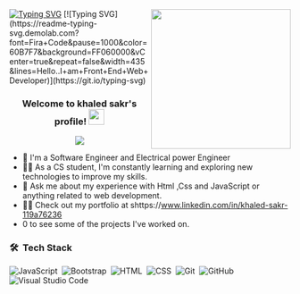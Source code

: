 <img width="250" align="right" src="https://c.tenor.com/_DOBjnGspYAAAAAM/code-coding.gif">
<a href="https://git.io/typing-svg"><img src="https://readme-typing-svg.demolab.com?font=Fira+Code&pause=1000&color=60B7F7&background=FF060000&vCenter=true&repeat=false&width=435&lines=Hello..I+am+Front+End+Web+Developer" alt="Typing SVG" /></a>
[![Typing SVG](https://readme-typing-svg.demolab.com?font=Fira+Code&pause=1000&color=60B7F7&background=FF060000&vCenter=true&repeat=false&width=435&lines=Hello..I+am+Front+End+Web+Developer)](https://git.io/typing-svg)

<h3 align="center">
  Welcome to khaled sakr's profile!
  <img src="https://media.giphy.com/media/hvRJCLFzcasrR4ia7z/giphy.gif" width="28">
</h3>

<!-- Typing SVG by DenverCoder1 - https://github.com/DenverCoder1/readme-typing-svg -->
<p align="center">
  <a href="https://github.com/DenverCoder1/readme-typing-svg"><img src="https://readme-typing-svg.herokuapp.com/?lines=Full-stack%20web%20developer;Always%20learning%20new%20things&font=Fira%20Code&center=true&width=440&height=45&color=f75c7e&vCenter=true&size=22"></a>
</p> 

- 🏢 I'm a Software Engineer and Electrical power Engineer
- 👨‍💻 As a CS student, I'm constantly learning and exploring new technologies to improve my skills.
- 💬 Ask me about my experience with Html ,Css and JavaScript or anything related to web development.
- 👨‍💻 Check out my portfolio at shttps://www.linkedin.com/in/khaled-sakr-119a76236
- 0 to see some of the projects I've worked on.

### 🛠 &nbsp;Tech Stack
![JavaScript](https://img.shields.io/badge/-JavaScript-05122A?style=flat&logo=javascript)&nbsp;
![Bootstrap](https://img.shields.io/badge/-Bootstrap-05122A?style=flat&logo=bootstrap&logoColor=563D7C)&nbsp;
![HTML](https://img.shields.io/badge/-HTML-05122A?style=flat&logo=HTML5)&nbsp;
![CSS](https://img.shields.io/badge/-CSS-05122A?style=flat&logo=CSS3&logoColor=1572B6)&nbsp;
![Git](https://img.shields.io/badge/-Git-05122A?style=flat&logo=git)&nbsp;
![GitHub](https://img.shields.io/badge/-GitHub-05122A?style=flat&logo=github)&nbsp;
![Visual Studio Code](https://img.shields.io/badge/-Visual%20Studio%20Code-05122A?style=flat&logo=visual-studio-code&logoColor=007ACC)&nbsp;

